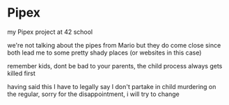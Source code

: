 # Pipex
my Pipex project at 42 school

we're not talking about the pipes from Mario but they do come close since both lead me to some pretty shady places (or websites in this case)

remember kids, dont be bad to your parents, the child process always gets killed first

having said this I have to legally say I don't partake in child murdering on the regular, sorry for the disappointment, i will try to change
